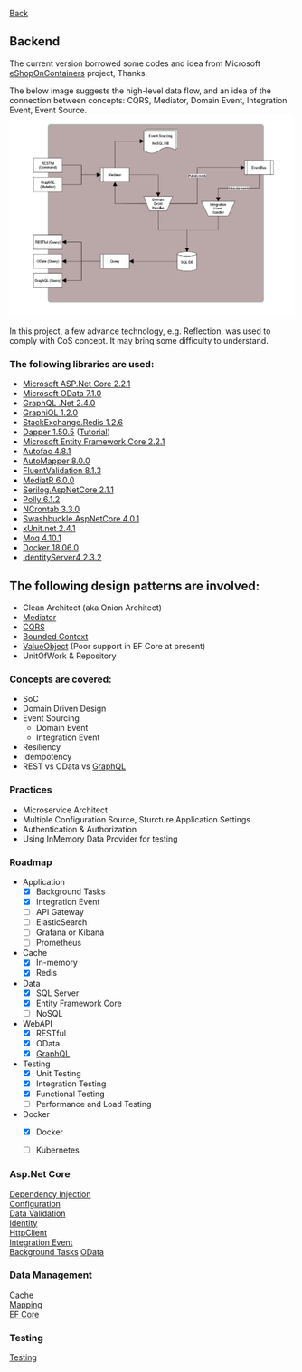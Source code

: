 [Back](../README.md)

## Backend

The current version borrowed some codes and idea from Microsoft [eShopOnContainers](https://github.com/dotnet-architecture/eShopOnContainers) project, Thanks.
 
The below image suggests the high-level data flow, and an idea of the connection between concepts: CQRS, Mediator, Domain Event, Integration Event, Event Source.
![](./backend/CQRS.png)
 
In this project, a few advance technology, e.g. Reflection, was used to comply with CoS concept. It may bring some difficulty to understand.


### The following libraries are used:
* [Microsoft ASP.Net Core 2.2.1](https://docs.microsoft.com/en-nz/aspnet/#pivot=core)
* [Microsoft OData 7.1.0](http://odata.github.io/)
* [GraphQL .Net 2.4.0](https://graphql-dotnet.github.io/)
* [GraphiQL 1.2.0](https://github.com/JosephWoodward/graphiql-dotnet)
* [StackExchange.Redis 1.2.6](https://github.com/StackExchange/StackExchange.Redis)
* [Dapper 1.50.5](https://github.com/StackExchange/Dapper) ([Tutorial](http://dapper-tutorial.net/dapper))
* [Microsoft Entity Framework Core 2.2.1](https://docs.microsoft.com/en-us/ef/#pivot=efcore)
* [Autofac 4.8.1](https://autofac.org/)
* [AutoMapper 8.0.0](https://automapper.org/)
* [FluentValidation 8.1.3](https://fluentvalidation.net/)
* [MediatR 6.0.0](https://github.com/jbogard/MediatR)
* [Serilog.AspNetCore 2.1.1](https://serilog.net/)
* [Polly 6.1.2](http://www.thepollyproject.org/)
* [NCrontab 3.3.0](https://github.com/atifaziz/NCrontab)
* [Swashbuckle.AspNetCore 4.0.1](https://github.com/domaindrivendev/Swashbuckle.AspNetCore)
* [xUnit.net 2.4.1](https://xunit.github.io/)
* [Moq 4.10.1](https://github.com/moq/moq4)
* [Docker 18.06.0](https://www.docker.com/)
* [IdentityServer4 2.3.2](https://identityserver.io/)

## The following design patterns are involved:
* Clean Architect (aka Onion Architect)
* [Mediator](https://en.wikipedia.org/wiki/Mediator_pattern)
* [CQRS](https://martinfowler.com/bliki/CQRS.html)
* [Bounded Context](https://martinfowler.com/bliki/BoundedContext.html)
* [ValueObject](https://martinfowler.com/bliki/ValueObject.html) (Poor support in EF Core at present)
* UnitOfWork & Repository

### Concepts are covered:
* SoC 
* Domain Driven Design 
* Event Sourcing
  * Domain Event
  * Integration Event 
* Resiliency 
* Idempotency 
* REST vs OData vs [GraphQL](https://graphql-dotnet.github.io)

### Practices
* Microservice Architect 
* Multiple Configuration Source, Sturcture Application Settings
* Authentication & Authorization 
* Using InMemory Data Provider for testing

### Roadmap  
* Application
  * [x] Background Tasks 
  * [x] Integration Event
  * [ ] API Gateway 
  * [ ] ElasticSearch  
  * [ ] Grafana or Kibana
  * [ ] Prometheus
* Cache
  * [x] In-memory
  * [x] Redis
* Data
  * [x] SQL Server
  * [x] Entity Framework Core
  * [ ] NoSQL 
* WebAPI
  * [x] RESTful  
  * [x] OData  
  * [x] [GraphQL](./backend/graphql.md)
* Testing
  * [x] Unit Testing
  * [x] Integration Testing
  * [x] Functional Testing
  * [ ] Performance and Load Testing
* Docker
  * [x] Docker 
  * [ ] Kubernetes  
  

### Asp.Net Core   
[Dependency Injection](./backend/IoC.md)  
[Configuration](./backend/Configuration.md)  
[Data Validation](./backend/DataValidation.md)   
[Identity](./backend/Identity.md)    
[HttpClient](./backend/HttpClient.md)  
[Integration Event](./backend/IntegrationEvent.md)  
[Background Tasks](./backend/BackgroundTask.md)
[OData](./backend/odata.md)

### Data Management  
[Cache](./backend/Cache.md)  
[Mapping](./backend/Mapping.md)  
[EF Core](./backend/EFCore.md)  

### Testing  
[Testing](./backend/Testing.md)